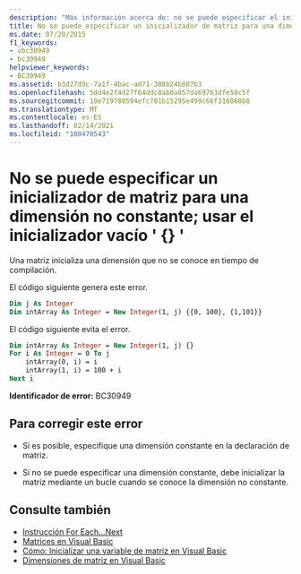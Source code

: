 ```yaml
---
description: "Más información acerca de: no se puede especificar el inicializador de matriz para una dimensión no constante; usar el inicializador vacío '{}"
title: No se puede especificar un inicializador de matriz para una dimensión no constante; usar el inicializador vacío ' {} '
ms.date: 07/20/2015
f1_keywords:
- vbc30949
- bc30949
helpviewer_keywords:
- BC30949
ms.assetid: b3d27d9c-7a1f-4bac-ad71-388b24b807b3
ms.openlocfilehash: 5dd4e2f4d27f64ddc8ab0a857da69763dfe58c5f
ms.sourcegitcommit: 10e719780594efc781b15295e499c66f316068b8
ms.translationtype: MT
ms.contentlocale: es-ES
ms.lasthandoff: 02/14/2021
ms.locfileid: "100470543"
---
```

# <a name="array-initializer-cannot-be-specified-for-a-non-constant-dimension-use-the-empty-initializer-"></a>No se puede especificar un inicializador de matriz para una dimensión no constante; usar el inicializador vacío ' {} '

Una matriz inicializa una dimensión que no se conoce en tiempo de compilación.  
  
 El código siguiente genera este error.  
  
```vb  
Dim j As Integer  
Dim intArray As Integer = New Integer(1, j) {{0, 100}, {1,101}}  
```  
  
 El código siguiente evita el error.  
  
```vb  
Dim intArray As Integer = New Integer(1, j) {}  
For i As Integer = 0 To j  
    intArray(0, i) = i  
    intArray(1, i) = 100 + i  
Next i  
```  
  
 **Identificador de error:** BC30949  
  
## <a name="to-correct-this-error"></a>Para corregir este error  
  
- Si es posible, especifique una dimensión constante en la declaración de matriz.  
  
- Si no se puede especificar una dimensión constante, debe inicializar la matriz mediante un bucle cuando se conoce la dimensión no constante.  
  
## <a name="see-also"></a>Consulte también

- [Instrucción For Each...Next](../language-reference/statements/for-each-next-statement.md)
- [Matrices en Visual Basic](../programming-guide/language-features/arrays/index.md)
- [Cómo: Inicializar una variable de matriz en Visual Basic](../programming-guide/language-features/arrays/how-to-initialize-an-array-variable.md)
- [Dimensiones de matriz en Visual Basic](../programming-guide/language-features/arrays/array-dimensions.md)
